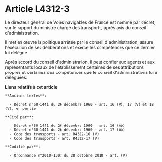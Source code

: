 # Article L4312-3

Le directeur général de Voies navigables de France est nommé par décret, sur le rapport du ministre chargé des transports,
après avis du conseil d'administration.

Il met en œuvre la politique arrêtée par le conseil d'administration, assure l'exécution de ses délibérations et exerce les
compétences que ce dernier lui délègue.

Après accord du conseil d'administration, il peut confier aux agents et aux représentants locaux de l'établissement certaines
de ses attributions propres et certaines des compétences que le conseil d'administrations lui a déléguées.

**Liens relatifs à cet article**

	**Anciens textes**:

	  - Décret n°60-1441 du 26 décembre 1960 - art. 16 (V), 17 (V) et 18 (V), en partie

	**Cité par**:

	  - Décret n°60-1441 du 26 décembre 1960 - art. 16 (Ab)
	  - Décret n°60-1441 du 26 décembre 1960 - art. 17 (Ab)
	  - Code des transports - art. R4312-16 (V)
	  - Code des transports - art. R4312-17 (V)

	**Codifié par**:

	  - Ordonnance n°2010-1307 du 28 octobre 2010 - art. (V)
